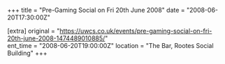 +++
title = "Pre-Gaming Social on Fri 20th June 2008"
date = "2008-06-20T17:30:00Z"

[extra]
original = "https://uwcs.co.uk/events/pre-gaming-social-on-fri-20th-june-2008-1474489010885/"    
ent_time = "2008-06-20T19:00:00Z"
location = "The Bar, Rootes Social Building"
+++



